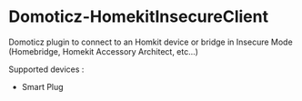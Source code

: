 # Domoticz-HomekitInsecureClient

Domoticz plugin to connect to an Homkit device or bridge in Insecure Mode (Homebridge, Homekit Accessory Architect, etc...)

Supported devices :
  - Smart Plug
